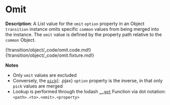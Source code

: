 # Omit

__Description__: A List value for the `omit` `option` property in an Object `transition` instance omits specific `common` values from being merged into the instance. The `omit` value is defined by the property path relative to the `common` Object.

{!transition/object/_code/omit.code.md!}
{!transition/object/_code/omit.fixture.md!}

__Notes__

+ Only `omit` values are excluded
+ Conversely, the [`pick`](../transition/object.md#pick){: .pjax} `option` property is the inverse, in that only `pick` values are merged
+ Lookup is performed through the lodash [`_.get`](https://lodash.com/docs/4.17.2#get) Function via dot notation: `<path>.<to>.<omit>.<property>`

<div class="cf"></div>
<div class="end"></div>

